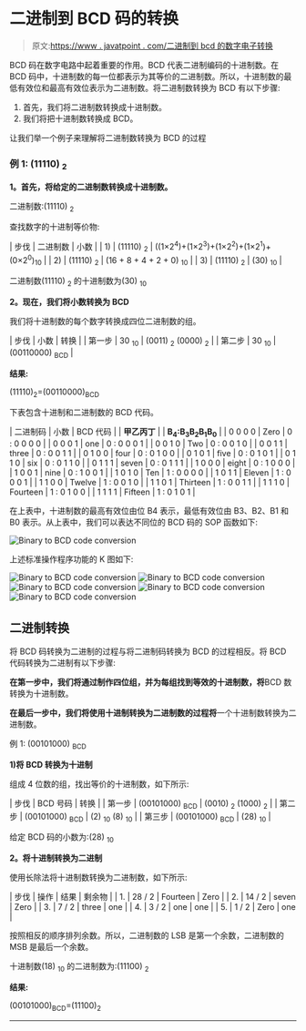# 二进制到 BCD 码的转换

> 原文:[https://www . javatpoint . com/二进制到 bcd 的数字电子转换](https://www.javatpoint.com/binary-to-bcd-conversion-in-digital-electronics)

BCD 码在数字电路中起着重要的作用。BCD 代表二进制编码的十进制数。在 BCD 码中，十进制数的每一位都表示为其等价的二进制数。所以，十进制数的最低有效位和最高有效位表示为二进制数。将二进制数转换为 BCD 有以下步骤:

1.  首先，我们将二进制数转换成十进制数。
2.  我们将把十进制数转换成 BCD。

让我们举一个例子来理解将二进制数转换为 BCD 的过程

### 例 1: (11110) <sub>2</sub>

**1。首先，将给定的二进制数转换成十进制数。**

二进制数:(11110) <sub>2</sub>

查找数字的十进制等价物:

| 步伐 | 二进制数 | 小数 |
| 1) | (11110) <sub>2</sub> | ((1×2<sup>4</sup>)+(1×2<sup>3</sup>)+(1×2<sup>2</sup>)+(1×2<sup>1</sup>)+(0×2<sup>0</sup>)<sub>10</sub> |
| 2) | (11110) <sub>2</sub> | (16 + 8 + 4 + 2 + 0) <sub>10</sub> |
| 3) | (11110) <sub>2</sub> | (30) <sub>10</sub> |

二进制数(11110) <sub>2</sub> 的十进制数为(30) <sub>10</sub>

**2。现在，我们将小数转换为 BCD**

我们将十进制数的每个数字转换成四位二进制数的组。

| 步伐 | 小数 | 转换 |
| 第一步 | 30 <sub>10</sub> | (0011) <sub>2</sub> (0000) <sub>2</sub> |
| 第二步 | 30 <sub>10</sub> | (00110000) <sub>BCD</sub> |

**结果:**

(11110)<sub>2</sub>=(00110000)<sub>BCD</sub>

下表包含十进制和二进制数的 BCD 代码。

| 二进制码 | 小数 | BCD 代码 |
| **甲乙丙丁** |  | **B<sub>4</sub>:B<sub>3</sub>B<sub>2</sub>B<sub>1</sub>B<sub>0</sub>** |
| 0 0 0 0 | Zero | 0 : 0 0 0 0 |
| 0 0 0 1 | one | 0 : 0 0 0 1 |
| 0 0 1 0 | Two | 0 : 0 0 1 0 |
| 0 0 1 1 | three | 0 : 0 0 1 1 |
| 0 1 0 0 | four | 0 : 0 1 0 0 |
| 0 1 0 1 | five | 0 : 0 1 0 1 |
| 0 1 1 0 | six | 0 : 0 1 1 0 |
| 0 1 1 1 | seven | 0 : 0 1 1 1 |
| 1 0 0 0 | eight | 0 : 1 0 0 0 |
| 1 0 0 1 | nine | 0 : 1 0 0 1 |
| 1 0 1 0 | Ten | 1 : 0 0 0 0 |
| 1 0 1 1 | Eleven | 1 : 0 0 0 1 |
| 1 1 0 0 | Twelve | 1 : 0 0 1 0 |
| 1 1 0 1 | Thirteen | 1 : 0 0 1 1 |
| 1 1 1 0 | Fourteen | 1 : 0 1 0 0 |
| 1 1 1 1 | Fifteen | 1 : 0 1 0 1 |

在上表中，十进制数的最高有效位由位 B4 表示，最低有效位由 B3、B2、B1 和 B0 表示。从上表中，我们可以表达不同位的 BCD 码的 SOP 函数如下:

![Binary to BCD code conversion](../Images/0ea7a42a3f40ac7d4b5d27b85ae4142b.png)

上述标准操作程序功能的 K 图如下:

![Binary to BCD code conversion](../Images/6b268ac92467218813dd02340c47af65.png)
![Binary to BCD code conversion](../Images/5fc4e949937388c86825defcf82a7524.png)
![Binary to BCD code conversion](../Images/e5c40e8addce5c621c5f9ab6cfa6cdae.png)
![Binary to BCD code conversion](../Images/0d89948793442e0535fee1acb2a62378.png)
![Binary to BCD code conversion](../Images/7413d8ff4da7b1f81e421d9960b697e3.png)

## 二进制转换

将 BCD 码转换为二进制的过程与将二进制码转换为 BCD 的过程相反。将 BCD 代码转换为二进制有以下步骤:

**在第一步中，我们将通过制作四位组，并为每组找到等效的十进制数，将**BCD 数转换为十进制数。

**在最后一步中，我们将使用十进制转换为二进制数的过程将**一个十进制数转换为二进制数。

例 1: (00101000) <sub>BCD</sub>

**1)将 BCD 转换为十进制**

组成 4 位数的组，找出等价的十进制数，如下所示:

| 步伐 | BCD 号码 | 转换 |
| 第一步 | (00101000) <sub>BCD</sub> | (0010) <sub>2</sub> (1000) <sub>2</sub> |
| 第二步 | (00101000) <sub>BCD</sub> | (2) <sub>10</sub> (8) <sub>10</sub> |
| 第三步 | (00101000) <sub>BCD</sub> | (28) <sub>10</sub> |

给定 BCD 码的小数为:(28) <sub>10</sub>

**2。将十进制转换为二进制**

使用长除法将十进制数转换为二进制数，如下所示:

| 步伐 | 操作 | 结果 | 剩余物 |
| 1. | 28 / 2 | Fourteen | Zero |
| 2. | 14 / 2 | seven | Zero |
| 3. | 7 / 2 | three | one |
| 4. | 3 / 2 | one | one |
| 5. | 1 / 2 | Zero | one |

按照相反的顺序排列余数。所以，二进制数的 LSB 是第一个余数，二进制数的 MSB 是最后一个余数。

十进制数(18) <sub>10</sub> 的二进制数为:(11100) <sub>2</sub>

**结果:**

(00101000)<sub>BCD</sub>=(11100)<sub>2</sub>

* * *